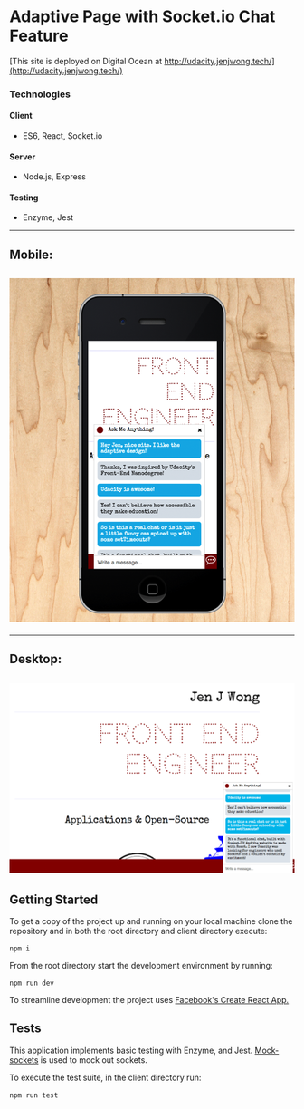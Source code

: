 # Adaptive Page with Socket.io Chat Feature

[This site is deployed on Digital Ocean at http://udacity.jenjwong.tech/](http://udacity.jenjwong.tech/)

### Technologies

#### Client
* ES6, React, Socket.io

#### Server
* Node.js, Express

#### Testing
* Enzyme, Jest

---
## Mobile:
![Mobile](https://github.com/jenjwong/udacity-sockets/blob/master/client/src/images/mobileScreen.png)
---
---
## Desktop:
![Desktop](https://github.com/jenjwong/udacity-sockets/blob/master/client/src/images/largeScreen.png)
---

## Getting Started

To get a copy of the project up and running on your local machine clone the repository and in both the root directory and client directory execute:
```
npm i
```
From the root directory start the development environment by running:
```
npm run dev
```
To streamline development the project uses [Facebook's Create React App.](https://github.com/facebookincubator/create-react-app)

## Tests

This application implements basic testing with Enzyme, and Jest. [Mock-sockets](https://www.npmjs.com/package/mock-socket) is used to mock out sockets.

To execute the test suite, in the client directory run:
```
npm run test
```
